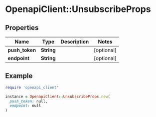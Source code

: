 # OpenapiClient::UnsubscribeProps

## Properties

| Name | Type | Description | Notes |
| ---- | ---- | ----------- | ----- |
| **push_token** | **String** |  | [optional] |
| **endpoint** | **String** |  | [optional] |

## Example

```ruby
require 'openapi_client'

instance = OpenapiClient::UnsubscribeProps.new(
  push_token: null,
  endpoint: null
)
```


